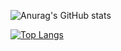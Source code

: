 ![Anurag's GitHub stats](https://github-readme-stats.vercel.app/api?username=andreiAK-42&show_icons=true&theme=radical)

[![Top Langs](https://github-readme-stats.vercel.app/api/top-langs/?username=andreiAK-42&layout=compact)](https://github.com/andreiAK-42/github-readme-stats)

